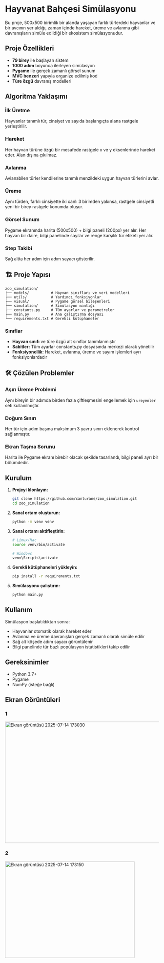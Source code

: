 # Hayvanat Bahçesi Simülasyonu

Bu proje, 500x500 birimlik bir alanda yaşayan farklı türlerdeki hayvanlar ve bir avcının yer aldığı, zaman içinde hareket, üreme ve avlanma gibi davranışların simüle edildiği bir ekosistem simülasyonudur.

##  Proje Özellikleri

- **79 birey** ile başlayan sistem
- **1000 adım** boyunca ilerleyen simülasyon
- **Pygame** ile gerçek zamanlı görsel sunum
- **MVC benzeri** yapıyla organize edilmiş kod
- **Türe özgü** davranış modelleri

##  Algoritma Yaklaşımı

### İlk Üretme
Hayvanlar tanımlı tür, cinsiyet ve sayıda başlangıçta alana rastgele yerleştirilir.

### Hareket
Her hayvan türüne özgü bir mesafede rastgele x ve y eksenlerinde hareket eder. Alan dışına çıkılmaz.

### Avlanma
Avlanabilen türler kendilerine tanımlı menzildeki uygun hayvan türlerini avlar.

### Üreme
Aynı türden, farklı cinsiyette iki canlı 3 birimden yakınsa, rastgele cinsiyetli yeni bir birey rastgele konumda oluşur.

### Görsel Sunum
Pygame ekranında harita (500x500) + bilgi paneli (200px) yer alır. Her hayvan bir daire, bilgi panelinde sayılar ve renge karşılık tür etiketi yer alır.

### Step Takibi
Sağ altta her adım için adım sayacı gösterilir.

## 🏗 Proje Yapısı

```
zoo_simulation/
├── models/          # Hayvan sınıfları ve veri modelleri
├── utils/           # Yardımcı fonksiyonlar
├── visual/          # Pygame görsel bileşenleri
├── simulation/      # Simülasyon mantığı
├── constants.py     # Tüm ayarlar ve parametreler
├── main.py          # Ana çalıştırma dosyası
└── requirements.txt # Gerekli kütüphaneler
```

### Sınıflar
- **Hayvan sınıfı** ve türe özgü alt sınıflar tanımlanmıştır
- **Sabitler:** Tüm ayarlar constants.py dosyasında merkezi olarak yönetilir
- **Fonksiyonellik:** Hareket, avlanma, üreme ve sayım işlemleri ayrı fonksiyonlardadır

## 🛠 Çözülen Problemler

### Aşırı Üreme Problemi
Aynı bireyin bir adımda birden fazla çiftleşmesini engellemek için `ureyenler` seti kullanılmıştır.

### Doğum Sınırı
Her tür için adım başına maksimum 3 yavru sınırı eklenerek kontrol sağlanmıştır.

### Ekran Taşma Sorunu
Harita ile Pygame ekranı birebir olacak şekilde tasarlandı, bilgi paneli ayrı bir bölümdedir.

##  Kurulum

1. **Projeyi klonlayın:**
   ```bash
   git clone https://github.com/canturane/zoo_simulation.git
   cd zoo_simulation
   ```

2. **Sanal ortam oluşturun:**
   ```bash
   python -m venv venv
   ```

3. **Sanal ortamı aktifleştirin:**
   ```bash
   # Linux/Mac
   source venv/bin/activate
   
   # Windows
   venv\Scripts\activate
   ```

4. **Gerekli kütüphaneleri yükleyin:**
   ```bash
   pip install -r requirements.txt
   ```

5. **Simülasyonu çalıştırın:**
   ```bash
   python main.py
   ```

##  Kullanım

Simülasyon başlatıldıktan sonra:
- Hayvanlar otomatik olarak hareket eder
- Avlanma ve üreme davranışları gerçek zamanlı olarak simüle edilir
- Sağ alt köşede adım sayacı görüntülenir
- Bilgi panelinde tür bazlı popülasyon istatistikleri takip edilir

##  Gereksinimler

- Python 3.7+
- Pygame
- NumPy (isteğe bağlı)

##  Ekran Görüntüleri

### 1

<img width="526" height="396" alt="Ekran görüntüsü 2025-07-14 173030" src="https://github.com/user-attachments/assets/a9567e4e-89e7-488e-9196-20c06bcc15ed" />

### 2

<img width="424" height="315" alt="Ekran görüntüsü 2025-07-14 173150" src="https://github.com/user-attachments/assets/dd1a30a6-ac46-4f78-b692-32e65aeeefa2" />
